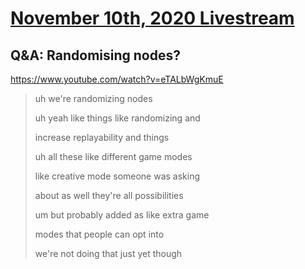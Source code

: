 # [November 10th, 2020 Livestream](../2020-11-10.md)
## Q&A: Randomising nodes?
https://www.youtube.com/watch?v=eTALbWgKmuE
> uh we're randomizing nodes
>
> uh yeah like things like randomizing and
>
> increase replayability and things
>
> uh all these like different game modes
>
> like creative mode someone was asking
>
> about as well they're all possibilities
>
> um but probably added as like extra game
>
> modes that people can opt into
>
> we're not doing that just yet though
>
